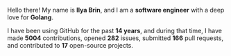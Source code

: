 Hello there! My name is **Ilya Brin**, and I am a **software engineer** with a deep love for **Golang**.

I have been using GitHub for the past **14 years**, and during that time, I have made **5004** contributions, opened **282** issues, submitted **166** pull requests, and contributed to **17** open-source projects.
